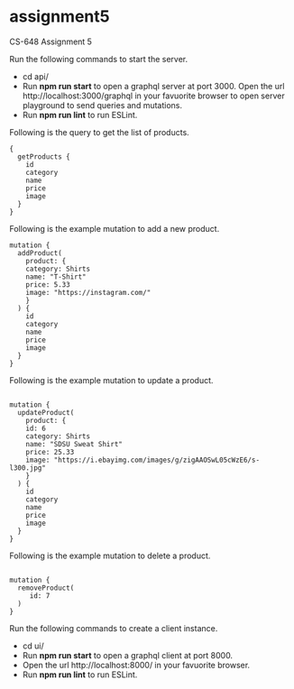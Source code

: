 # assignment5
CS-648 Assignment 5

Run the following commands to start the server.
* cd api/
* Run **npm run start** to open a graphql server at port 3000. Open the url http://localhost:3000/graphql in your favuorite browser to open server playground to send queries and mutations.
* Run **npm run lint** to run ESLint.

Following is the query to get the list of products.

```
{
  getProducts {
    id
    category
    name
    price
    image
  }
}
```

Following is the example mutation to add a new product.

```
mutation {
  addProduct(
    product: {
    category: Shirts
    name: "T-Shirt"
    price: 5.33
    image: "https://instagram.com/"
    }
  ) {
    id
    category
    name
    price
    image
  }
}

```

Following is the example mutation to update a product.

```

mutation {
  updateProduct(
    product: {
    id: 6
    category: Shirts
    name: "SDSU Sweat Shirt"
    price: 25.33
    image: "https://i.ebayimg.com/images/g/zigAAOSwL05cWzE6/s-l300.jpg"
    }
  ) {
    id
    category
    name
    price
    image
  }
}

```

Following is the example mutation to delete a product.

```

mutation {
  removeProduct(
     id: 7
  )
}

```

Run the following commands to create a client instance.

* cd ui/
* Run **npm run start** to open a graphql client at port 8000.
* Open the url http://localhost:8000/ in your favuorite browser.
* Run **npm run lint** to run ESLint.